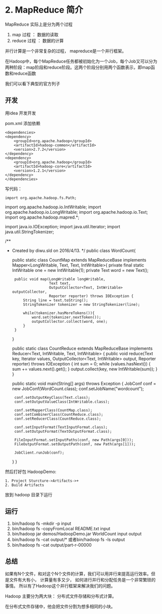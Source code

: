 # 2. MapReduce 简介

MapReduce 实际上是分为两个过程

1. map 过程 ： 数据的读取
2. reduce 过程 ： 数据的计算

并行计算是一个非常复杂的过程， mapreduce是一个并行框架。

在Hadoop中，每个MapReduce任务都被初始化为一个Job，每个Job又可以分为两种阶段：map阶段和reduce阶段。这两个阶段分别用两个函数表示，即map函数和reduce函数

我们可以看下典型的官方列子

## 开发

用idea 开发开发

pom.xml 添加依赖

	<dependencies>
    <dependency>
        <groupId>org.apache.hadoop</groupId>
        <artifactId>hadoop-common</artifactId>
        <version>2.7.2</version>
    </dependency>
    <dependency>
        <groupId>org.apache.hadoop</groupId>
        <artifactId>hadoop-core</artifactId>
        <version>1.2.1</version>
    </dependency>
    </dependencies>

写代码：
	
	import org.apache.hadoop.fs.Path;
import org.apache.hadoop.io.IntWritable;
import org.apache.hadoop.io.LongWritable;
import org.apache.hadoop.io.Text;
import org.apache.hadoop.mapred.*;

import java.io.IOException;
import java.util.Iterator;
import java.util.StringTokenizer;

/**
 * Created by diwu.sld on 2016/4/13.
 */
public class WordCount{

    public static class  CountMap extends MapReduceBase
                    implements Mapper<LongWritable, Text, Text, IntWritable>{
        private final static IntWritable one = new IntWritable(1);
        private Text word = new Text();

        public void map(LongWritable longWritable,
                        Text text,
                        OutputCollector<Text, IntWritable> outputCollector,
                        Reporter reporter) throws IOException {
            String line = text.toString();
            StringTokenizer tokenizer = new StringTokenizer(line);

            while(tokenizer.hasMoreTokens()){
                word.set(tokenizer.nextToken());
                outputCollector.collect(word, one);
            }
        }
    }

    public static class CountReduce extends MapReduceBase implements
            Reducer<Text, IntWritable, Text, IntWritable> {
        public void reduce(Text key, Iterator<IntWritable> values,
                           OutputCollector<Text, IntWritable> output, Reporter reporter)
                throws IOException {
            int sum = 0;
            while (values.hasNext()) {
                sum += values.next().get();
            }
            output.collect(key, new IntWritable(sum));
        }
    }

    public static void main(String[] args) throws Exception {
        JobConf conf = new JobConf(WordCount.class);
        conf.setJobName("wordcount");

        conf.setOutputKeyClass(Text.class);
        conf.setOutputValueClass(IntWritable.class);

        conf.setMapperClass(CountMap.class);
        conf.setCombinerClass(CountReduce.class);
        conf.setReducerClass(CountReduce.class);

        conf.setInputFormat(TextInputFormat.class);
        conf.setOutputFormat(TextOutputFormat.class);

        FileInputFormat.setInputPaths(conf, new Path(args[0]));
        FileOutputFormat.setOutputPath(conf, new Path(args[1]));

        JobClient.runJob(conf);
    }
}

然后打好包 HadoopDemo:

	1. Project Sturcture->Artifacts->+
	2. Build Artifacts

放到 hadoop 目录下运行


## 运行
1. bin/hadoop fs -mkdir -p input
2. bin/hadoop fs -copyFromLocal README.txt input
3. bin/hadoop jar demos/HadoopDemo.jar WorldCount input output
4. bin/hadoop fs -cat output/* 或者bin/hadoop fs -ls output
6. bin/hadoop fs -cat output/part-r-00000

## 总结

如果有N个文件，和对这个N个文件的计算，我们可以用并行来提高运行效率。但是文件有大有小， 计算量有多又少， 如何进行并行和分配任务是一个非常繁琐的事情。 所以有了Hadoop这个并行框架来解决我们的问题。

Hadoop 主要分为两大块： 分布式文件存储和分布式计算。

在分布式文件存储中，他会把文件分割为想多相同的小块。

